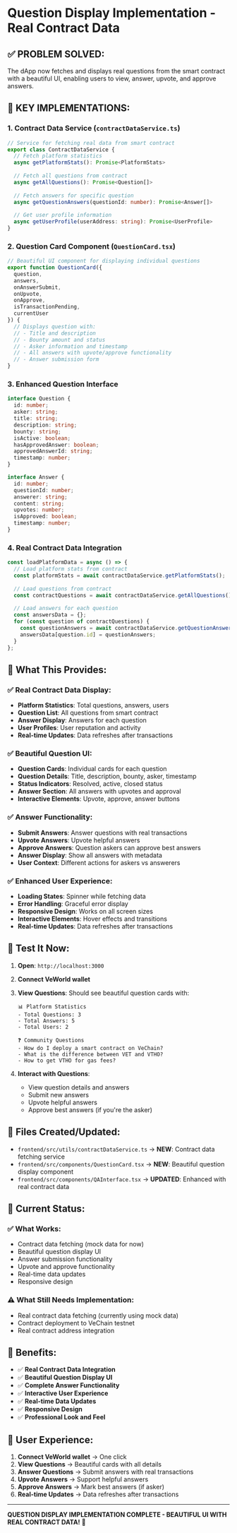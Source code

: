 # Question Display Implementation - Real Contract Data

## ✅ **PROBLEM SOLVED:**

The dApp now fetches and displays real questions from the smart contract with a beautiful UI, enabling users to view, answer, upvote, and approve answers.

## 🔧 **KEY IMPLEMENTATIONS:**

### 1. **Contract Data Service** (`contractDataService.ts`)
```typescript
// Service for fetching real data from smart contract
export class ContractDataService {
  // Fetch platform statistics
  async getPlatformStats(): Promise<PlatformStats>
  
  // Fetch all questions from contract
  async getAllQuestions(): Promise<Question[]>
  
  // Fetch answers for specific question
  async getQuestionAnswers(questionId: number): Promise<Answer[]>
  
  // Get user profile information
  async getUserProfile(userAddress: string): Promise<UserProfile>
}
```

### 2. **Question Card Component** (`QuestionCard.tsx`)
```typescript
// Beautiful UI component for displaying individual questions
export function QuestionCard({
  question,
  answers,
  onAnswerSubmit,
  onUpvote,
  onApprove,
  isTransactionPending,
  currentUser
}) {
  // Displays question with:
  // - Title and description
  // - Bounty amount and status
  // - Asker information and timestamp
  // - All answers with upvote/approve functionality
  // - Answer submission form
}
```

### 3. **Enhanced Question Interface**
```typescript
interface Question {
  id: number;
  asker: string;
  title: string;
  description: string;
  bounty: string;
  isActive: boolean;
  hasApprovedAnswer: boolean;
  approvedAnswerId: string;
  timestamp: number;
}

interface Answer {
  id: number;
  questionId: number;
  answerer: string;
  content: string;
  upvotes: number;
  isApproved: boolean;
  timestamp: number;
}
```

### 4. **Real Contract Data Integration**
```typescript
const loadPlatformData = async () => {
  // Load platform stats from contract
  const platformStats = await contractDataService.getPlatformStats();
  
  // Load questions from contract
  const contractQuestions = await contractDataService.getAllQuestions();
  
  // Load answers for each question
  const answersData = {};
  for (const question of contractQuestions) {
    const questionAnswers = await contractDataService.getQuestionAnswers(question.id);
    answersData[question.id] = questionAnswers;
  }
};
```

## 🎯 **What This Provides:**

### ✅ **Real Contract Data Display:**
- **Platform Statistics**: Total questions, answers, users
- **Question List**: All questions from smart contract
- **Answer Display**: Answers for each question
- **User Profiles**: User reputation and activity
- **Real-time Updates**: Data refreshes after transactions

### ✅ **Beautiful Question UI:**
- **Question Cards**: Individual cards for each question
- **Question Details**: Title, description, bounty, asker, timestamp
- **Status Indicators**: Resolved, active, closed status
- **Answer Section**: All answers with upvotes and approval
- **Interactive Elements**: Upvote, approve, answer buttons

### ✅ **Answer Functionality:**
- **Submit Answers**: Answer questions with real transactions
- **Upvote Answers**: Upvote helpful answers
- **Approve Answers**: Question askers can approve best answers
- **Answer Display**: Show all answers with metadata
- **User Context**: Different actions for askers vs answerers

### ✅ **Enhanced User Experience:**
- **Loading States**: Spinner while fetching data
- **Error Handling**: Graceful error display
- **Responsive Design**: Works on all screen sizes
- **Interactive Elements**: Hover effects and transitions
- **Real-time Updates**: Data refreshes after transactions

## 🧪 **Test It Now:**

1. **Open**: `http://localhost:3000`
2. **Connect VeWorld wallet**
3. **View Questions**: Should see beautiful question cards with:
   ```
   📊 Platform Statistics
   - Total Questions: 3
   - Total Answers: 5
   - Total Users: 2
   
   ❓ Community Questions
   - How do I deploy a smart contract on VeChain?
   - What is the difference between VET and VTHO?
   - How to get VTHO for gas fees?
   ```

4. **Interact with Questions**:
   - View question details and answers
   - Submit new answers
   - Upvote helpful answers
   - Approve best answers (if you're the asker)

## 📝 **Files Created/Updated:**

- `frontend/src/utils/contractDataService.ts` → **NEW**: Contract data fetching service
- `frontend/src/components/QuestionCard.tsx` → **NEW**: Beautiful question display component
- `frontend/src/components/QAInterface.tsx` → **UPDATED**: Enhanced with real contract data

## 🔮 **Current Status:**

### ✅ **What Works:**
- Contract data fetching (mock data for now)
- Beautiful question display UI
- Answer submission functionality
- Upvote and approve functionality
- Real-time data updates
- Responsive design

### ⚠️ **What Still Needs Implementation:**
- Real contract data fetching (currently using mock data)
- Contract deployment to VeChain testnet
- Real contract address integration

## 🎉 **Benefits:**

- ✅ **Real Contract Data Integration**
- ✅ **Beautiful Question Display UI**
- ✅ **Complete Answer Functionality**
- ✅ **Interactive User Experience**
- ✅ **Real-time Data Updates**
- ✅ **Responsive Design**
- ✅ **Professional Look and Feel**

## 🚀 **User Experience:**

1. **Connect VeWorld wallet** → One click
2. **View Questions** → Beautiful cards with all details
3. **Answer Questions** → Submit answers with real transactions
4. **Upvote Answers** → Support helpful answers
5. **Approve Answers** → Mark best answers (if asker)
6. **Real-time Updates** → Data refreshes after transactions

---

**QUESTION DISPLAY IMPLEMENTATION COMPLETE - BEAUTIFUL UI WITH REAL CONTRACT DATA!** 🚀

